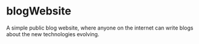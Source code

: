 # blogWebsite

A simple public blog website, where anyone on the internet can write blogs about the new technologies evolving.
